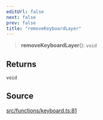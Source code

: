 ```yaml
---
editUrl: false
next: false
prev: false
title: "removeKeyboardLayer"
---
```


> **removeKeyboardLayer**(): `void`

## Returns

`void`

## Source

[src/functions/keyboard.ts:81](https://github.com/relishinc/dill-pixel/blob/543438455c9a47928084300159416186c2aa1095/src/functions/keyboard.ts#L81)
